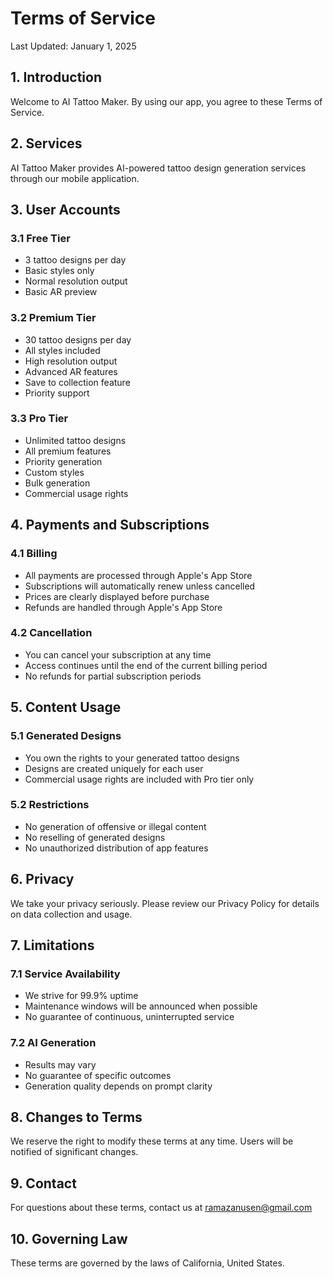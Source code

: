 # Terms of Service

Last Updated: January 1, 2025

## 1. Introduction

Welcome to AI Tattoo Maker. By using our app, you agree to these Terms of Service.

## 2. Services

AI Tattoo Maker provides AI-powered tattoo design generation services through our mobile application.

## 3. User Accounts

### 3.1 Free Tier
- 3 tattoo designs per day
- Basic styles only
- Normal resolution output
- Basic AR preview

### 3.2 Premium Tier
- 30 tattoo designs per day
- All styles included
- High resolution output
- Advanced AR features
- Save to collection feature
- Priority support

### 3.3 Pro Tier
- Unlimited tattoo designs
- All premium features
- Priority generation
- Custom styles
- Bulk generation
- Commercial usage rights

## 4. Payments and Subscriptions

### 4.1 Billing
- All payments are processed through Apple's App Store
- Subscriptions will automatically renew unless cancelled
- Prices are clearly displayed before purchase
- Refunds are handled through Apple's App Store

### 4.2 Cancellation
- You can cancel your subscription at any time
- Access continues until the end of the current billing period
- No refunds for partial subscription periods

## 5. Content Usage

### 5.1 Generated Designs
- You own the rights to your generated tattoo designs
- Designs are created uniquely for each user
- Commercial usage rights are included with Pro tier only

### 5.2 Restrictions
- No generation of offensive or illegal content
- No reselling of generated designs
- No unauthorized distribution of app features

## 6. Privacy

We take your privacy seriously. Please review our Privacy Policy for details on data collection and usage.

## 7. Limitations

### 7.1 Service Availability
- We strive for 99.9% uptime
- Maintenance windows will be announced when possible
- No guarantee of continuous, uninterrupted service

### 7.2 AI Generation
- Results may vary
- No guarantee of specific outcomes
- Generation quality depends on prompt clarity

## 8. Changes to Terms

We reserve the right to modify these terms at any time. Users will be notified of significant changes.

## 9. Contact

For questions about these terms, contact us at ramazanusen@gmail.com

## 10. Governing Law

These terms are governed by the laws of California, United States.
